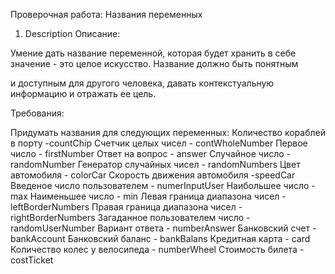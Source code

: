 Проверочная работа: Названия переменных
1. Description
Описание:
 
Умение дать название переменной, которая будет хранить в себе значение - это целое искусство. Название должно быть понятным

и доступным для другого человека, давать контекстуальную информацию и отражать ее цель. 
 
Требования:
 
Придумать названия для следующих переменных:
Количество кораблей в порту -countChip
Счетчик целых чисел - contWholeNumber
Первое число - firstNumber
Ответ на вопрос - answer
Случайное число - randomNumber
Генератор случайных чисел - randomNumbers
Цвет автомобиля - colorCar
Скорость движения автомобиля -speedCar
Введеное число пользователем - numerInputUser
Наибольшее число - max
Наименьшее число - min
Левая граница диапазона чисел - leftBorderNumbers
Правая граница диапазона чисел - rightBorderNumbers
Загаданное пользователем число - randomUserNumber
Вариант ответа - numberAnswer
Банковский счет - bankAccount
Банковский баланс - bankBalans
Кредитная карта - card
Количество колес у велосипеда - numberWheel
Стоимость билета - costTicket
